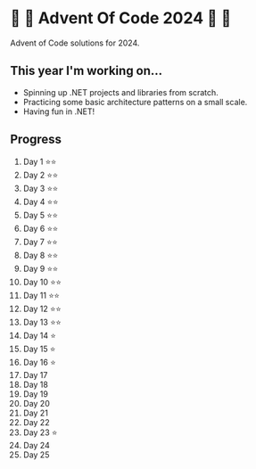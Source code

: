 # 🎁 🎄 Advent Of Code 2024 🎄 🎁

Advent of Code solutions for 2024.

## This year I'm working on...

- Spinning up .NET projects and libraries from scratch.
- Practicing some basic architecture patterns on a small scale.
- Having fun in .NET!

## Progress

1. Day 1 ⭐⭐
2. Day 2 ⭐⭐
3. Day 3 ⭐⭐
4. Day 4 ⭐⭐
5. Day 5 ⭐⭐
6. Day 6 ⭐⭐
7. Day 7 ⭐⭐
8. Day 8 ⭐⭐
9. Day 9 ⭐⭐
10. Day 10 ⭐⭐
11. Day 11 ⭐⭐
12. Day 12 ⭐⭐
13. Day 13 ⭐⭐
14. Day 14 ⭐
15. Day 15 ⭐
16. Day 16 ⭐
17. Day 17
18. Day 18
19. Day 19
20. Day 20
21. Day 21
22. Day 22
23. Day 23 ⭐
24. Day 24
25. Day 25

